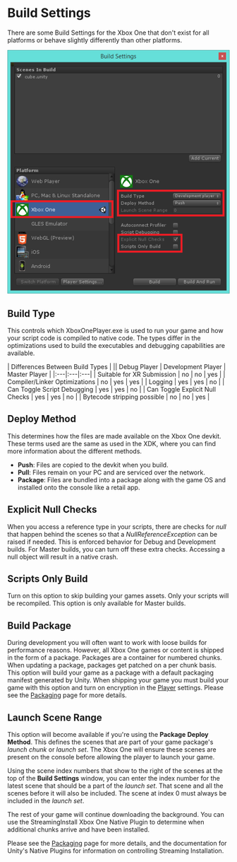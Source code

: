 Build Settings
==============


There are some Build Settings for the Xbox One that don't exist for all platforms or behave slightly differently than other platforms.


![](../uploads/Main/xboxone-buildsettings2.png)  

Build Type
----------

This controls which XboxOnePlayer.exe is used to run your game and how your script code is compiled to native code.  The types differ in the optimizations used to build the executables and debugging capabilities are available.

| Differences Between Build Types |
|| Debug Player | Development Player | Master Player |
|:---|:---|:---|
| Suitable for XR Submission | no | no | yes |
| Compiler/Linker Optimizations | no | yes | yes |
| Logging | yes | yes | no |
| Can Toggle Script Debugging | yes | yes | no |
| Can Toggle Explicit Null Checks | yes | yes | no |
| Bytecode stripping possible | no | no | yes |


Deploy Method
-------------

This determines how the files are made available on the Xbox One devkit.  These terms used are the same as used in the XDK, where you can find more information about the different methods.

* **Push**: Files are copied to the devkit when you build.
* **Pull**: Files remain on your PC and are serviced over the network.
* **Package**: Files are bundled into a package along with the game OS and installed onto the console like a retail app.

Explicit Null Checks
--------------------

When you access a reference type in your scripts, there are checks for _null_ that happen behind the scenes so that a _NullReferenceException_ can be raised if needed.  This is enforced behavior for Debug and Development builds.  For Master builds, you can turn off these extra checks.  Accessing a null object will result in a native crash.

Scripts Only Build
------------------

Turn on this option to skip building your games assets.  Only your scripts will be recompiled.  This option is only available for Master builds.

Build Package
-------------

During development you will often want to work with loose builds for performance reasons. However, all Xbox One games or content is shipped in the form of a package.
Packages are a container for numbered chunks. When updating a package, packages get patched on a per chunk basis. This option will build your game as a package with a default packaging manifest generated by Unity.
When shipping your game you must build your game with this option and turn on encryption in the [Player](xboxone-playersettings) settings. Please see the [Packaging](xboxone-packaging) page for more details.

Launch Scene Range
------------------

This option will become available if you're using the __Package__ **Deploy Method**.  This defines the scenes that are part of your game package's *launch chunk* or *launch set*.  The Xbox One will ensure these scenes are present on the console before allowing the player to launch your game.   

Using the scene index numbers that show to the right of the scenes at the top of the **Build Settings** window, you can enter the index number for the latest scene that should be a part of the *launch set*.  That scene and all the scenes before it will also be included.  The scene at index 0 must always be included in the *launch set*.

The rest of your game will continue downloading the background.  You can use the StreamingInstall Xbox One Native Plugin to determine when additional chunks arrive and have been installed.

Please see the [Packaging](xboxone-packaging) page for more details, and the documentation for Unity's Native Plugins for information on controlling Streaming Installation.

